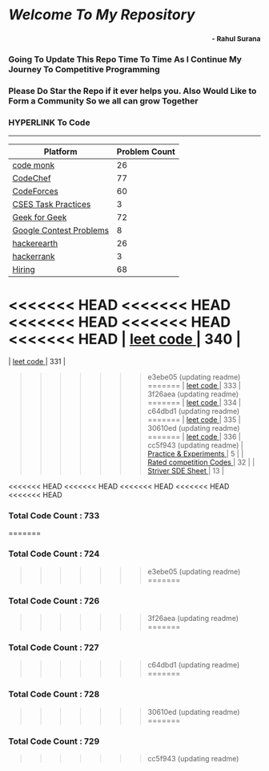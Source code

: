 # *Welcome To My Repository*
### <div style='text-align:right'><sub> - Rahul Surana</sub></div>
### Going To Update This Repo Time To Time As I Continue My Journey To Competitive Programming
### Please Do Star the Repo if it ever helps you. Also Would Like to Form a Community So we all can grow Together
### HYPERLINK To Code
***
| Platform  |  Problem Count |
| --------  |  ------------- |
|    [ code monk ](./code%20monk)     |      26    |
|    [ CodeChef ](./CodeChef)     |      77    |
|    [ CodeForces ](./CodeForces)     |      60    |
|    [ CSES Task Practices ](./CSES%20Task%20Practices)     |      3    |
|    [ Geek for Geek ](./Geek%20for%20Geek)     |      72    |
|    [ Google Contest Problems ](./Google%20Contest%20Problems)     |      8    |
|    [ hackerearth ](./hackerearth)     |      26    |
|    [ hackerrank ](./hackerrank)     |      3    |
|    [ Hiring ](./Hiring)     |      68    |
<<<<<<< HEAD
<<<<<<< HEAD
<<<<<<< HEAD
<<<<<<< HEAD
<<<<<<< HEAD
|    [ leet code ](./leet%20code)     |      340    |
=======
|    [ leet code ](./leet%20code)     |      331    |
>>>>>>> e3ebe05 (updating readme)
=======
|    [ leet code ](./leet%20code)     |      333    |
>>>>>>> 3f26aea (updating readme)
=======
|    [ leet code ](./leet%20code)     |      334    |
>>>>>>> c64dbd1 (updating readme)
=======
|    [ leet code ](./leet%20code)     |      335    |
>>>>>>> 30610ed (updating readme)
=======
|    [ leet code ](./leet%20code)     |      336    |
>>>>>>> cc5f943 (updating readme)
|    [ Practice & Experiments ](./Practice%20&%20Experiments)     |      5    |
|    [ Rated competition Codes ](./Rated%20competition%20Codes)     |      32    |
|    [ Striver SDE Sheet ](./Striver%20SDE%20Sheet)     |      13    |

<<<<<<< HEAD
<<<<<<< HEAD
<<<<<<< HEAD
<<<<<<< HEAD
<<<<<<< HEAD
### Total Code Count : 733
=======
### Total Code Count : 724
>>>>>>> e3ebe05 (updating readme)
=======
### Total Code Count : 726
>>>>>>> 3f26aea (updating readme)
=======
### Total Code Count : 727
>>>>>>> c64dbd1 (updating readme)
=======
### Total Code Count : 728
>>>>>>> 30610ed (updating readme)
=======
### Total Code Count : 729
>>>>>>> cc5f943 (updating readme)
